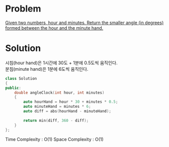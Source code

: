 # Problem   
[Given two numbers, hour and minutes. Return the smaller angle (in degrees) formed between the hour and the minute hand.](https://leetcode.com/explore/challenge/card/july-leetcoding-challenge/545/week-2-july-8th-july-14th/3390/)   

# Solution  
시침(hour hand)은 1시간에 30도 + 1분에 0.5도씩 움직인다.  
분침(minute hand)은 1분에 6도씩 움직인다.   
```cpp	
class Solution 
{
public:
    double angleClock(int hour, int minutes) 
    {
        auto hourHand = hour * 30 + minutes * 0.5;        
        auto minuteHand = minutes * 6;        
        auto diff = abs(hourHand - minuteHand);
        
        return min(diff, 360 - diff);
    }
};  
```
Time Complexity : O(1)
Space Complexity : O(1)